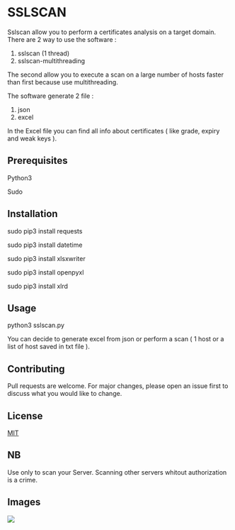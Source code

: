 # SSLSCAN

Sslscan allow you to perform a certificates analysis on a target domain. There are 2 way to use the software :

1) sslscan (1 thread)
2) sslscan-multithreading

The second allow you to execute a scan on a large number of hosts faster than first because use multithreading. 

The software generate 2 file :

1) json
2) excel 

In the Excel file you can find all info about certificates ( like grade, expiry and weak keys ).


## Prerequisites

Python3

Sudo


## Installation

sudo pip3 install requests

sudo pip3 install datetime

sudo pip3 install xlsxwriter

sudo pip3 install openpyxl

sudo pip3 install xlrd


## Usage

python3 sslscan.py

You can decide to generate excel from json or perform a scan ( 1 host or a list of host saved in txt file ).

## Contributing
Pull requests are welcome. For major changes, please open an issue first to discuss what you would like to change.

## License
[MIT](https://github.com/jhacker91/sslscan/blob/master/License.txt)

## NB
Use only to scan your Server. Scanning other servers whitout authorization is a crime.

## Images

![](images/o)
